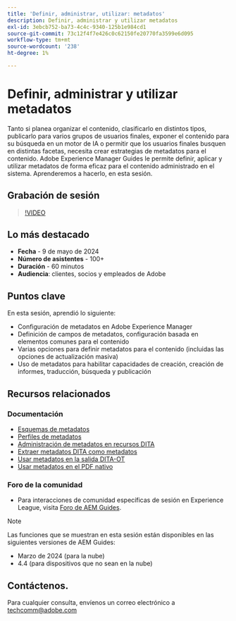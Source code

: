 ```yaml
---
title: 'Definir, administrar, utilizar: metadatos'
description: Definir, administrar y utilizar metadatos
exl-id: 3ebcb752-ba73-4c4c-9340-125b1e984cd1
source-git-commit: 73c12f4f7e426c0c62150fe20770fa3599e6d095
workflow-type: tm+mt
source-wordcount: '238'
ht-degree: 1%

---
```


# Definir, administrar y utilizar metadatos

Tanto si planea organizar el contenido, clasificarlo en distintos tipos, publicarlo para varios grupos de usuarios finales, exponer el contenido para su búsqueda en un motor de IA o permitir que los usuarios finales busquen en distintas facetas, necesita crear estrategias de metadatos para el contenido.
Adobe Experience Manager Guides le permite definir, aplicar y utilizar metadatos de forma eficaz para el contenido administrado en el sistema. Aprenderemos a hacerlo, en esta sesión.


## Grabación de sesión

>[!VIDEO](https://video.tv.adobe.com/v/3429088/asset-metadata-guides-metadata-aem-guides?quality=12&learn=on)


## Lo más destacado

- **Fecha** - 9 de mayo de 2024
- **Número de asistentes** - 100+
- **Duración** - 60 minutos
- **Audiencia**: clientes, socios y empleados de Adobe

## Puntos clave

En esta sesión, aprendió lo siguiente:
- Configuración de metadatos en Adobe Experience Manager
- Definición de campos de metadatos, configuración basada en elementos comunes para el contenido
- Varias opciones para definir metadatos para el contenido (incluidas las opciones de actualización masiva)
- Uso de metadatos para habilitar capacidades de creación, creación de informes, traducción, búsqueda y publicación


## Recursos relacionados

### Documentación

- [Esquemas de metadatos](https://experienceleague.adobe.com/en/docs/experience-manager-cloud-service/content/assets/manage/metadata-schemas)
- [Perfiles de metadatos](https://experienceleague.adobe.com/en/docs/experience-manager-cloud-service/content/assets/manage/metadata-profiles)
- [Administración de metadatos en recursos DITA](https://experienceleague.adobe.com/en/docs/experience-manager-guides/using/knowledge-base/kb-articles/authoring/reports/manage-metadata)
- [Extraer metadatos DITA como metadatos](https://experienceleague.adobe.com/en/docs/experience-manager-guides/using/install-guide/cs-ig/aem-asset-search-cs/conf-dita-search#id192SF0G10YK)
- [Usar metadatos en la salida DITA-OT](https://experienceleague.adobe.com/en/docs/experience-manager-guides/using/install-guide/on-prem-ig/output-gen-config/conf-output-generation#id191LF0U0TY4)
- [Usar metadatos en el PDF nativo](https://experienceleague.adobe.com/en/docs/experience-manager-guides/using/user-guide/output-gen/web-editor/native-pdf-web-editor#native-pdf-publishing)


### Foro de la comunidad

- Para interacciones de comunidad específicas de sesión en Experience League, visita [Foro de AEM Guides](https://experienceleaguecommunities.adobe.com/t5/experience-manager-guides/bd-p/xml-documentation-discussions).


>[!NOTE]
>
> Las funciones que se muestran en esta sesión están disponibles en las siguientes versiones de AEM Guides:
> - Marzo de 2024 (para la nube)
> - 4.4 (para dispositivos que no sean en la nube)



## Contáctenos.

Para cualquier consulta, envíenos un correo electrónico a <techcomm@adobe.com>
